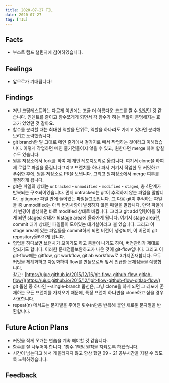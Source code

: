```yaml
---
title: 2020-07-27 TIL
date: 2020-07-27
tag: [TIL]
---
```


## Facts

- 부스트 캠프 챌린지에 참여하였습니다.

## Feelings

- 앞으로가 기대됩니다!

## Findings

- 저번 코딩테스트와는 다르게 이번에는 조금 더 아름다운 코드를 짤 수 있었던 것 같습니다. 인덴트를 줄이고 함수쪼개게 되면서 각 함수가 하는 역할이 분명해지는 효과가 있었던 것 같아요.  
- 함수를 분리할 때는 최대한 역할을 단위로, 역할을 하나라도 가지고 있다면 분리해보려고 노력했습니다.
- git branch란 말 그대로 메인 줄기에서 곁가지로 빼서 작업하는 것이라고 이해했습니다. 이렇게 작업하면 메인 줄기건들이지 않을 수 있고, 원한다면 merge 하여 합칠 수도 있습니다.
- 원본 저장소에서 fork를 하여 제 개인 레포지토리로 옮깁니다. 여기서 clone을 하여 제 로컬로 파일을 옮깁니다그리고 브랜치를 하나 파서 거기서 작업한 뒤 커밋하고 푸쉬한 후에, 원본 저장소로 PR을 보냅니다. 그리고 원저장소에서 merge 여부를 결정하게 됩니다.
- git은 파일의 상태는 `untracked` - `unmodified` - `modified` - `staged`, 총 4단계가 반복되는 구조되어있습니다. 먼저 untracked는 git이 추적하지 않는 파일을 말합니다. .gitignore 파일 안에 들어있는 파일들그것입니다. 그 다음 git이 추적하는 파일들 중 unmodified는 아직 변경사항이 발생하지 않은 파일을 말합니다. 만약 파일에서 변경이 발생하면 바로 modified 상태로 바뀝니다. 그리고 git add 명령어를 하게 되면 staged 상태가 되stage area에 올라가게 됩니다. 여기서 stage area란, commit 대기 상태인 파일들이 모여있는 대기실이라고 볼 있습니다. 그리고 이 stage area에 있는 파일들을 commit하게 되면 버전이 생성되며, 이 버전이 git repository올라가게 됩니다.
- 협업을 하다보면 브랜치가 꼬이기도 하고 충돌이 나기도 하며, 버전관리가 제대로 안되기도 합니다. 이러한 문제점들보완하고자 나온 것이 git-flow입니다. 그리고 이 git-flow에는 gitflow, git workflow, gitlab workflow로 3가지존재합니다. 모두 커밋을 체계화하고 자동화하여 flow를 만듦으로써 앞서 언급한 문제점들을 예방합니다.  
참고 : [https://ujuc.github.io/2015/12/16/git-flow-github-flow-gitlab-flow/](https://ujuc.github.io/2015/12/1git-flow-github-flow-gitlab-flow/)
- git 옵션 중 하나인 --single-branch 옵션은, 그냥 clone을 하게 되면 그 레포에 존재하는 모든 브랜치를 가져오기 때문에, 특정 브랜치 하나만을 clone하고 싶을 경우 사용합니다.
- repeat(n) 메서드는 문자열을 주어진 횟수(n만큼 반복해 붙인 새로운 문자열을 반환합니다.

## Future Action Plans

- 커밋을 작게 쪼개는 연습을 계속 해야할 것 같습니다.
- 함수를 잘 나누어야 합니다. 1함수 1책임 원칙을 지켜도록 하겠습니다.
- 시간이 남는다고 해서 게을러지지 않고 항상 했던 09 - 21 공부시간을 지킬 수 있도록 노력하겠습니다.

## Feedback
